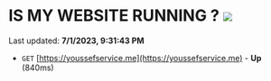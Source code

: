 # IS MY WEBSITE RUNNING ? [![](https://img.shields.io/static/v1?label=Sponsor&message=%E2%9D%A4&logo=GitHub&color=%23fe8e86)](https://github.com/sponsors/<username>)

Last updated: **7/1/2023, 9:31:43 PM**

- `GET` [https://youssefservice.me](https://youssefservice.me) - **Up** (840ms)
